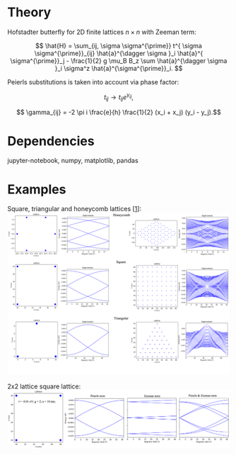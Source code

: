 # Theory
Hofstadter butterfly for 2D finite lattices $n\times n$ with Zeeman term:

$$  \hat{H} = \sum_{ij, \sigma \sigma^{\prime}} t^{ \sigma \sigma^{\prime}}_{ij} \hat{a}^{\dagger \sigma }_i \hat{a}^{ \sigma^{\prime}}_j  - \frac{1}{2} g \mu_B B_z \sum \hat{a}^{\dagger \sigma }_i \sigma^z  \hat{a}^{\sigma^{\prime}}_i.  $$

Peierls substitutions is taken into account  via phase factor:

$$ t_{ij} \rightarrow  t_{ij} e^{\gamma_{ij}}, $$

$$ \gamma_{ij} = -2 \pi i \frac{e}{h} \frac{1}{2} (x_i + x_j) (y_i - y_j).$$

# Dependencies
jupyter-notebook, numpy, matplotlib, pandas


# Examples

Square, triangular and honeycomb lattices [[1](https://pubs.aip.org/aapt/ajp/article-abstract/72/5/613/1038951/Landau-levels-molecular-orbitals-and-the?redirectedFrom=fulltext)]:
![alt text](https://github.com/danis-b/HB_lattice/blob/main/Examples/Results.png)

2x2 lattice square lattice:
![alt text](https://github.com/danis-b/HB_lattice/blob/main/Examples/2x2_square.png)



